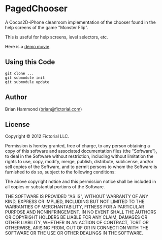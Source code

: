 # PagedChooser

A Cocos2D-iPhone cleanroom implementation of the chooser found in the help screens of 
the game "Monster Flip".

This is useful for help screens, level selectors, etc.

Here is a [demo movie](http://dl.dropbox.com/u/4153528/PagedChooserDemo.mov).

## Using this Code

    git clone ...
    git submodule init
    git submodule update

## Author

Brian Hammond (brian@fictorial.com)

## License

Copyright © 2012 Fictorial LLC.

Permission is hereby granted, free of charge, to any person obtaining a copy of
this software and associated documentation files (the "Software"), to deal in
the Software without restriction, including without limitation the rights to
use, copy, modify, merge, publish, distribute, sublicense, and/or sell copies
of the Software, and to permit persons to whom the Software is furnished to do
so, subject to the following conditions:

The above copyright notice and this permission notice shall be included in all
copies or substantial portions of the Software.

THE SOFTWARE IS PROVIDED "AS IS", WITHOUT WARRANTY OF ANY KIND, EXPRESS OR
IMPLIED, INCLUDING BUT NOT LIMITED TO THE WARRANTIES OF MERCHANTABILITY,
FITNESS FOR A PARTICULAR PURPOSE AND NONINFRINGEMENT. IN NO EVENT SHALL THE
AUTHORS OR COPYRIGHT HOLDERS BE LIABLE FOR ANY CLAIM, DAMAGES OR OTHER
LIABILITY, WHETHER IN AN ACTION OF CONTRACT, TORT OR OTHERWISE, ARISING FROM,
OUT OF OR IN CONNECTION WITH THE SOFTWARE OR THE USE OR OTHER DEALINGS IN THE
SOFTWARE.

